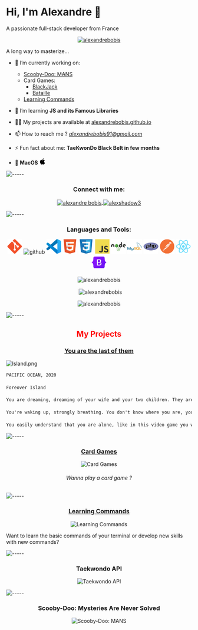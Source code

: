 # Hi, I'm Alexandre 👋

A passionate full-stack developer from France 

<p align="center">
    <a href="https://github.com/ryo-ma/github-profile-trophy">
        <img src="https://github-profile-trophy.vercel.app/?username=alexandrebobis" alt="alexandrebobis" />
    </a>
</p>

A long way to masterize...

- 🔭 I’m currently working on:
  - [Scooby-Doo: MANS](https://github.com/AlexShadow3/ScoobyDooMANS)
  - Card Games:
    - [BlackJack](https://alexshadow3.github.io/Card_Games/BlackJack/index.html)
    - [Bataille](https://alexshadow3.github.io/Card_Games/Bataille/index.html)
  - [Learning Commands](https://github.com/alexshadow3/learning-commands)

- 🌱 I’m learning **JS and its Famous Libraries**

- 👨‍💻 My projects are available at [alexandrebobis.github.io](https://alexandrebobis.github.io)

- 📫 How to reach me ? *alexandrebobis91@gmail.com*

- ⚡ Fun fact about me: **TaeKwonDo Black Belt in few months**

- 💞️ **MacOS** <img width="17px" src="https://raw.githubusercontent.com/devicons/devicon/master/icons/apple/apple-original.svg" alt="Apple" />

![-----](https://raw.githubusercontent.com/andreasbm/readme/master/assets/lines/water.png)

<h3 align="center">Connect with me:</h3>
<p align="center">
    <a href="https://www.linkedin.com/in/alexandre-bobis/" target="blank">
        <img align="center" src="https://raw.githubusercontent.com/rahuldkjain/github-profile-readme-generator/master/src/images/icons/Social/linked-in-alt.svg" alt="alexandre bobis" height="30" width="40" />
    </a>
    <a href="https://codepen.io/AlexShadow3" target="blank">
        <img align="center" src="https://raw.githubusercontent.com/rahuldkjain/github-profile-readme-generator/master/src/images/icons/Social/codepen.svg" alt="alexshadow3" height="30" width="40" />
    </a>
</p>

![-----](https://raw.githubusercontent.com/andreasbm/readme/master/assets/lines/water.png)

<h3 align="center">Languages and Tools:</h3>
<p align="center"> 
    <a target="_blank" rel="noreferrer"> 
        <img src="https://raw.githubusercontent.com/devicons/devicon/master/icons/git/git-original.svg" alt="git" width="40" height="40"/>
    </a>
    <a target="_blank" rel="noreferrer">
        <img src="https://github.githubassets.com/assets/GitHub-Mark-ea2971cee799.png" alt="github" width="50" height="50"/>
    </a>
    <a target="_blank" rel="noreferrer">
        <img src="https://raw.githubusercontent.com/devicons/devicon/master/icons/vscode/vscode-original.svg" alt="cplusplus" width="40" height="40"/>
    </a>
    <a target="_blank" rel="noreferrer">
        <img src="https://raw.githubusercontent.com/devicons/devicon/master/icons/html5/html5-original.svg" alt="html5" width="40" height="40"/>
    </a>
    <a target="_blank" rel="noreferrer">
        <img src="https://raw.githubusercontent.com/devicons/devicon/master/icons/css3/css3-original.svg" alt="css3" width="40" height="40"/>
    </a>
    <a target="_blank" rel="noreferrer">
        <img src="https://raw.githubusercontent.com/devicons/devicon/master/icons/javascript/javascript-original.svg" alt="javascript" width="40" height="40"/>
    </a>
    <a target="_blank" rel="noreferrer">
        <img src="https://raw.githubusercontent.com/devicons/devicon/master/icons/nodejs/nodejs-original-wordmark.svg" alt="nodejs" width="40" height="40"/>
    </a>
    <a target="_blank" rel="noreferrer">
        <img src="https://raw.githubusercontent.com/devicons/devicon/master/icons/mysql/mysql-original-wordmark.svg" alt="mysql" width="40" height="40"/>
    </a>
    <a target="_blank" rel="noreferrer">
        <img src="https://raw.githubusercontent.com/devicons/devicon/master/icons/php/php-original.svg" alt="php" width="40" height="40"/>
    </a>
    <a target="_blank" rel="noreferrer">
        <img src="https://raw.githubusercontent.com/devicons/devicon/master/icons/postman/postman-original.svg" alt="postman" width="40" height="40"/>
    </a>
    <a target="_blank" rel="noreferrer"> 
        <img src="https://raw.githubusercontent.com/devicons/devicon/master/icons/react/react-original.svg" alt="react" width="40" height="40"/>
    </a>
    <a target="_blank" rel="noreferrer"> 
        <img src="https://raw.githubusercontent.com/devicons/devicon/master/icons/bootstrap/bootstrap-original.svg" alt="bootstrap" width="40" height="40"/>
    </a>
</p>

<p align="center">
    <img align="center" src="https://github-readme-stats.vercel.app/api/top-langs?username=alexandrebobis&show_icons=true&locale=en&layout=compact" alt="alexandrebobis" />
</p>

<p align="center">&nbsp;
    <img align="center" src="https://github-readme-stats.vercel.app/api?username=alexandrebobis&show_icons=true&locale=en" alt="alexandrebobis" />
</p>

<p align="center">
    <img align="center" src="https://github-readme-streak-stats.herokuapp.com/?user=alexandrebobis&" alt="alexandrebobis" />
</p>

![-----](https://raw.githubusercontent.com/andreasbm/readme/master/assets/lines/fire.png)

<h2 align="center" style="color:red">My Projects</h3>

<h3 align="center">
    <a href="https://alexshadow3.github.io/my_game/You%20are%20the%20last%20of%20them/index.html">You are the last of them</a>
</h3>

![Island.png](https://alexshadow3.github.io/my_game/images/island.png)

```md
PACIFIC OCEAN, 2020

Foreover Island

You are dreaming, dreaming of your wife and your two children. They are on a beach and you are taking a picture of them. But...

You're waking up, strongly breathing. You don't know where you are, you are looking around you but nothing, only a beach with sand, and a silent forest behind you.

You easily understand that you are alone, like in this video game you were playing when you were young.
```

![-----](https://raw.githubusercontent.com/andreasbm/readme/master/assets/lines/rainbow.png)

<h3 align="center">
    <a href="https://alexshadow3.github.io/Card_Games/BlackJack/index.html">Card Games</a>
</h3>

<div align="center">

![Card Games](https://64.media.tumblr.com/85778fe01f1294f6db30e127a7833cbe/tumblr_o5ab1tMnN41rrftcdo1_540.gif)
</div>

<h6 align="center">Wanna play a card game ?</h6>

![-----](https://raw.githubusercontent.com/andreasbm/readme/master/assets/lines/rainbow.png)

<h3 align="center">
    <a href="https://github.com/alexshadow3/learning-commands">Learning Commands</a>
</h3>

<div align="center">

![Learning Commands](https://upload.wikimedia.org/wikipedia/commons/thumb/b/b3/Terminalicon2.png/768px-Terminalicon2.png)
</div>

Want to learn the basic commands of your terminal or develop new skills with new commands?

![-----](https://raw.githubusercontent.com/andreasbm/readme/master/assets/lines/rainbow.png)

<h3 align="center">Taekwondo API</h3>
<div align="center">

![Taekwondo API](https://github-readme-stats.vercel.app/api/pin/?username=AlexShadow3&repo=TaeKwonDo_API)
</div>

![-----](https://raw.githubusercontent.com/andreasbm/readme/master/assets/lines/rainbow.png)

<h3 align="center">Scooby-Doo: Mysteries Are Never Solved</h3>
<div align="center">

![Scooby-Doo: MANS](https://github-readme-stats.vercel.app/api/pin/?username=AlexShadow3&repo=ScoobyDooMANS)
</div>
